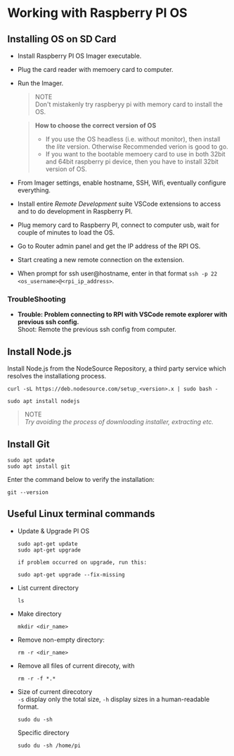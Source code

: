 # Working with Raspberry PI OS

## Installing OS on SD Card
* Install Raspberry PI OS Imager executable.
* Plug the card reader with memoery card to computer.
* Run the Imager.
  > NOTE  
  > Don't mistakenly try raspberyy pi with memory card to install the OS.
  
  > **How to choose the correct version of OS**
  > - If you use the OS headless (i.e. without monitor), then install the *lite* version. Otherwise Recommended verion is good to go.
  > - If you want to the bootable memoery card to use in both 32bit and 64bit raspberry pi device, then you have to install 32bit version of OS.
 * From Imager settings, enable hostname, SSH, Wifi, eventually configure everything.
 * Install entire *Remote Development* suite VSCode extensions to access and to do development in Raspberry PI.
 * Plug memory card to Raspberry PI, connect to computer usb, wait for couple of minutes to load the OS.
 * Go to Router admin panel and get the IP address of the RPI OS.
 * Start creating a new remote connection on the extension.
 * When prompt for ssh user@hostname, enter in that format `ssh -p 22 <os_username>@<rpi_ip_address>`.


### TroubleShooting
* **Trouble: Problem connecting to RPI with VSCode remote explorer with previous ssh config.**  
  Shoot: Remote the previous ssh config from computer.


## Install Node.js

Install Node.js from the NodeSource Repository, a third party service which resolves the installationg process.

   ```
   curl -sL https://deb.nodesource.com/setup_<version>.x | sudo bash -
   ```
   
   ```
   sudo apt install nodejs
   ```

> NOTE  
> *Try avoiding the process of downloading installer, extracting etc.*

## Install Git
```
sudo apt update
sudo apt install git
```

Enter the command below to verify the installation:
```
git --version
```

## Useful Linux terminal commands

* Update & Upgrade PI OS
   ```
   sudo apt-get update
   sudo apt-get upgrade
   ```

      if problem occurred on upgrade, run this:
   ```
   sudo apt-get upgrade --fix-missing
   ```




* List current directory
   ```
   ls
   ```
* Make directory
   ```
   mkdir <dir_name>
   ```
* Remove non-empty directory:
   ```
   rm -r <dir_name>
   ```
* Remove all files of current direcoty, with
   ```
   rm -r -f *.*
   ```
* Size of current direcotory  
   `-s` display only the total size, `-h` display sizes in a human-readable format.
   ```
   sudo du -sh 
   ```
   Specific directory
   ```
   sudo du -sh /home/pi
   ```
